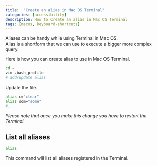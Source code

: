 ```yaml
---
title:  "Create an alias in Mac OS Terminal" 
categories: [accessibility]
description: How to Create an alias in Mac OS Terminal
tags: [macos, keyboard-shortcuts]
--- 
```


Aliases can be handy while using Terminal in Mac OS.  
Alias is a shortform that we can use to execute a bigger more complex query.  

Here is how you can create alias to use in Mac OS Terminal.  

``` bash
cd ~
vim .bash_profile
# add/update alias
```

Update the file.

``` bash
alias c="clear"
alias som="some"
#...
```

_Please note that once you make this change you have to restart the Terminal._

## List all aliases

```bash
alias
```

This command will list all aliases registered in the Terminal.